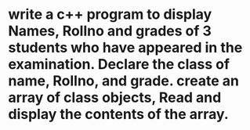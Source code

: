
# write a c++ program to display Names, Rollno and grades of 3 students who have appeared in the examination. Declare the class of name, Rollno, and grade. create an array of class objects, Read and display the contents of the array.
